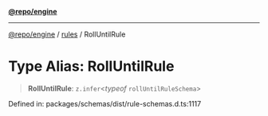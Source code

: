 [**@repo/engine**](../../README.md)

---

[@repo/engine](../../modules.md) / [rules](../README.md) / RollUntilRule

# Type Alias: RollUntilRule

> **RollUntilRule**: `z.infer`\<_typeof_ `rollUntilRuleSchema`\>

Defined in: packages/schemas/dist/rule-schemas.d.ts:1117
